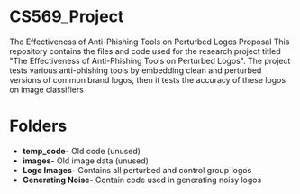 # CS569_Project
The Effectiveness of Anti-Phishing Tools on Perturbed Logos Proposal
This repository contains the files and code used for the research project titled "The Effectiveness of Anti-Phishing Tools on Perturbed Logos". The project tests various anti-phishing tools by embedding clean and perturbed versions of common brand logos, then it tests the accuracy of these logos on image classifiers

# Folders  
- **temp_code-** Old code (unused)
- **images-** Old image data (unused)
- **Logo Images-** Contains all perturbed and control group logos
- **Generating Noise-** Contain code used in generating noisy logos

